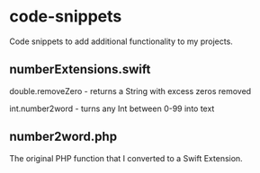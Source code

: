 # code-snippets

Code snippets to add additional functionality to my projects.

## numberExtensions.swift

double.removeZero - returns a String with excess zeros removed

int.number2word - turns any Int between 0-99 into text

## number2word.php

The original PHP function that I converted to a Swift Extension.
